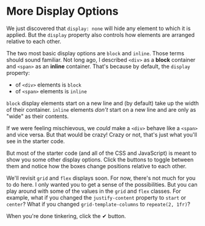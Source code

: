# More Display Options

We just discovered that `display: none` will hide any element to which it is
applied. But the `display` property also controls how elements are arranged
relative to each other.

The two most basic display options are `block` and `inline`. Those terms should
sound familiar. Not long ago, I described `<div>` as a **block** container and
`<span>` as an **inline** container. That's because by default, the `display`
property:

- of `<div>` elements is `block`
- of `<span>` elements is `inline`

`block` display elements start on a new line and (by default) take up the width
of their container. `inline` elements _don't_ start on a new line and are only
as "wide" as their contents.

If we were feeling mischievous, we _could_ make a `<div>` behave like a `<span>`
and vice versa. But that would be crazy! Crazy or not, that's just what
you'll see in the starter code.

But most of the starter code (and all of the CSS and JavaScript) is meant to
show you some other display options. Click the buttons to toggle between them
and notice how the boxes change positions relative to each other.

We'll revisit `grid` and `flex` displays soon. For now, there's not much for
you to do here. I only wanted you to get a sense of the possibilities. But you
can play around with some of the values in the `grid` and `flex` classes. For
example, what if you changed the `justify-content` property to `start` or
`center`? What if you changed `grid-template-columns` to `repeate(2, 1fr)`?

When you're done tinkering, click the ✔ button.
